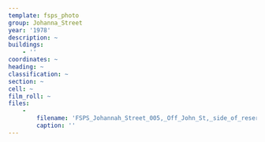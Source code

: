 ```yaml
---
template: fsps_photo
group: Johanna_Street
year: '1978'
description: ~
buildings:
    - ''
coordinates: ~
heading: ~
classification: ~
section: ~
cell: ~
film_roll: ~
files:
    -
        filename: 'FSPS_Johannah_Street_005,_Off_John_St,_side_of_reserve,_5-2-D,_1978-80.png'
        caption: ''
---
```

